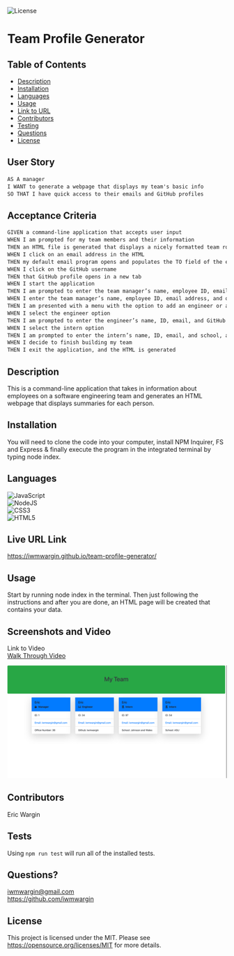 ![License](https://img.shields.io/badge/License-MIT-yellow.svg)

# Team Profile Generator

## Table of Contents

- [Description](#description)
- [Installation](#installation)
- [Languages](#languages)
- [Usage](#usage)
- [Link to URL](#live-url-link)
- [Contributors](#contributors)
- [Testing](#tests)
- [Questions](#questions)
- [License](#license)

## User Story

```md
AS A manager
I WANT to generate a webpage that displays my team's basic info
SO THAT I have quick access to their emails and GitHub profiles
```

## Acceptance Criteria

```md
GIVEN a command-line application that accepts user input
WHEN I am prompted for my team members and their information
THEN an HTML file is generated that displays a nicely formatted team roster based on user input
WHEN I click on an email address in the HTML
THEN my default email program opens and populates the TO field of the email with the address
WHEN I click on the GitHub username
THEN that GitHub profile opens in a new tab
WHEN I start the application
THEN I am prompted to enter the team manager’s name, employee ID, email address, and office number
WHEN I enter the team manager’s name, employee ID, email address, and office number
THEN I am presented with a menu with the option to add an engineer or an intern or to finish building my team
WHEN I select the engineer option
THEN I am prompted to enter the engineer’s name, ID, email, and GitHub username, and I am taken back to the menu
WHEN I select the intern option
THEN I am prompted to enter the intern’s name, ID, email, and school, and I am taken back to the menu
WHEN I decide to finish building my team
THEN I exit the application, and the HTML is generated
```

## Description

This is a command-line application that takes in information about employees on a software engineering team and generates an HTML webpage that displays summaries for each person.

## Installation

You will need to clone the code into your computer, install NPM Inquirer, FS and Express & finally execute the program in the integrated terminal by typing node index.

## Languages

![JavaScript](https://img.shields.io/badge/javascript-%23323330.svg?style=for-the-badge&logo=javascript&logoColor=%23F7DF1E)
   <br>
![NodeJS](https://img.shields.io/badge/node.js-6DA55F?style=for-the-badge&logo=node.js&logoColor=white)
   <br>
![CSS3](https://img.shields.io/badge/css3-%231572B6.svg?style=for-the-badge&logo=css3&logoColor=white)
   <br>
![HTML5](https://img.shields.io/badge/html5-%23E34F26.svg?style=for-the-badge&logo=html5&logoColor=white)
   <br>

## Live URL Link

https://iwmwargin.github.io/team-profile-generator/

## Usage

Start by running node index in the terminal. Then just following the instructions and after you are done, an HTML page will be created that contains your data.

 ## Screenshots and Video
  Link to Video 
  <br>
  <a href="https://drive.google.com/drive/u/0/folders/1Er3n4Y2HdMRJ_Ohd_NkCspeYVqWeuwg6" target="_blank">Walk Through Video</a>

  <img src="https://github.com/iwmwargin/team-profile-generator/blob/main/img/Team.png">

## Contributors

Eric Wargin

## Tests

Using `npm run test` will run all of the installed tests.

## Questions?

iwmwargin@gmail.com
<br>
https://github.com/iwmwargin

## License

This project is licensed under the MIT. Please see https://opensource.org/licenses/MIT for more details.
